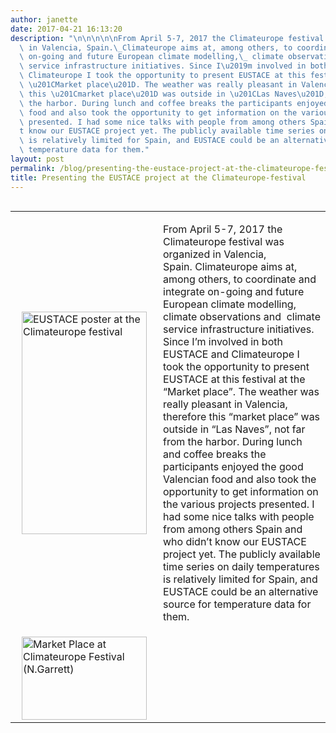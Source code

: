 ```yaml
---
author: janette
date: 2017-04-21 16:13:20
description: "\n\n\n\n\nFrom April 5-7, 2017 the Climateurope festival was organized\
  \ in Valencia, Spain.\_Climateurope aims at, among others, to coordinate and integrate\
  \ on-going and future European climate modelling,\_ climate observations and\_ climate\
  \ service infrastructure initiatives. Since I\u2019m involved in both EUSTACE and\
  \ Climateurope I took the opportunity to present EUSTACE at this festival at the\
  \ \u201CMarket place\u201D. The weather was really pleasant in Valencia, therefore\
  \ this \u201Cmarket place\u201D was outside in \u201CLas Naves\u201D, not far from\
  \ the harbor. During lunch and coffee breaks the participants enjoyed the good Valencian\
  \ food and also took the opportunity to get information on the various projects\
  \ presented. I had some nice talks with people from among others Spain and who didn\u2019\
  t know our EUSTACE project yet. The publicly available time series on daily temperatures\
  \ is relatively limited for Spain, and EUSTACE could be an alternative source for\
  \ temperature data for them."
layout: post
permalink: /blog/presenting-the-eustace-project-at-the-climateurope-festival/
title: Presenting the EUSTACE project at the Climateurope-festival
---
```


<table align="left" border="0">
<tbody>
<tr>
<td><img class="img_left" height="356" src="{{ site.baseurl }}/assets/media/uploads/eustace_climateurope_fesival.jpg" style="margin-left: 10px; margin-right: 10px;" title="EUSTACE poster at the Climateurope festival" width="200"></td>
<td>
<p>From April 5-7, 2017 the Climateurope festival was organized in Valencia, Spain. <span style="">Climateurope aims at, among others, to coordinate and integrate on-going and future European climate modelling,  climate observations and  climate service infrastructure initiatives. Since I’m involved in both EUSTACE and Climateurope I took the opportunity to present EUSTACE at this festival at the “Market place”. The weather was really pleasant in Valencia, therefore this “market place” was outside in “Las Naves”, not far from the harbor. During lunch and coffee breaks the participants enjoyed the good Valencian food and also took the opportunity to get information on the various projects presented. I had some nice talks with people from among others Spain and who didn’t know our EUSTACE project yet. The publicly available time series on daily temperatures is relatively limited for Spain, and EUSTACE could be an alternative source for temperature data for them.</span></p>
</td>
</tr>
<tr>
<td><img class="img_right" height="133" src="{{ site.baseurl }}/assets/media/uploads/marketplace_climateurope.jpg" style="margin-left: 10px; margin-right: 10px;" title="Market Place at Climateurope Festival (N.Garrett)" width="200"></td>
<td></td>
</tr>
</tbody>
</table>
